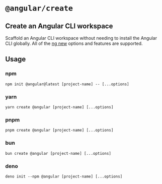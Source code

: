 # `@angular/create`

## Create an Angular CLI workspace

Scaffold an Angular CLI workspace without needing to install the Angular CLI globally. All of the [ng new](https://angular.dev/cli/new) options and features are supported.

## Usage

### npm

```
npm init @angular@latest [project-name] -- [...options]
```

### yarn

```
yarn create @angular [project-name] [...options]
```

### pnpm

```
pnpm create @angular [project-name] [...options]
```

### bun

```
bun create @angular [project-name] [...options]
```

### deno

```
deno init --npm @angular [project-name] [...options]
```

